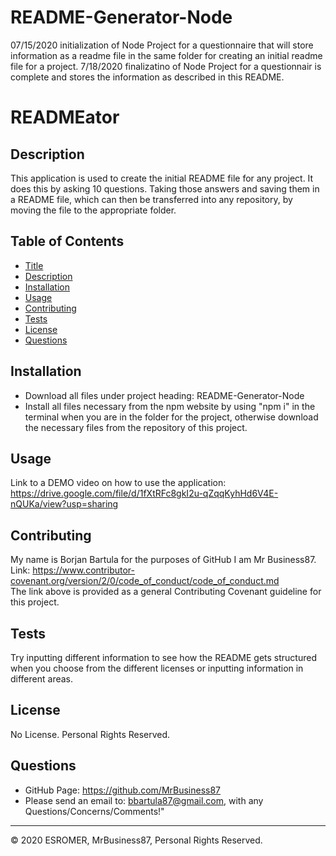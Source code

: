 # README-Generator-Node

07/15/2020 initialization of Node Project for a questionnaire that will store information as a readme file in the same folder for creating an initial readme file for a project.
7/18/2020 finalizatino of Node Project for a questionnair is complete and stores the information as described in this README.

# READMEator

## Description

This application is used to create the initial README file for any project. It does this by asking 10 questions. Taking those answers and saving them in a README file, which can then be transferred into any repository, by moving the file to the appropriate folder.

## Table of Contents

- [Title](#READMEator)
- [Description](#Description)
- [Installation](#Installation)
- [Usage](#Usage)
- [Contributing](#Contributing)
- [Tests](#Tests)
- [License](#License)
- [Questions](#Questions)

## Installation

- Download all files under project heading: README-Generator-Node
- Install all files necessary from the npm website by using "npm i" in the terminal when you are in the folder for the project, otherwise download the necessary files from the repository of this project.

## Usage

Link to a DEMO video on how to use the application: https://drive.google.com/file/d/1fXtRFc8gkI2u-qZqqKyhHd6V4E-nQUKa/view?usp=sharing

## Contributing

My name is Borjan Bartula for the purposes of GitHub I am Mr Business87.
<br>Link: https://www.contributor-covenant.org/version/2/0/code_of_conduct/code_of_conduct.md
<br>The link above is provided as a general Contributing Covenant guideline for this project.

## Tests

Try inputting different information to see how the README gets structured when you choose from the different licenses or inputting information in different areas.

## License

No License. Personal Rights Reserved.

## Questions

- GitHub Page: https://github.com/MrBusiness87
- Please send an email to: bbartula87@gmail.com, with any Questions/Concerns/Comments!"

---

© 2020 ESROMER, MrBusiness87, Personal Rights Reserved.
